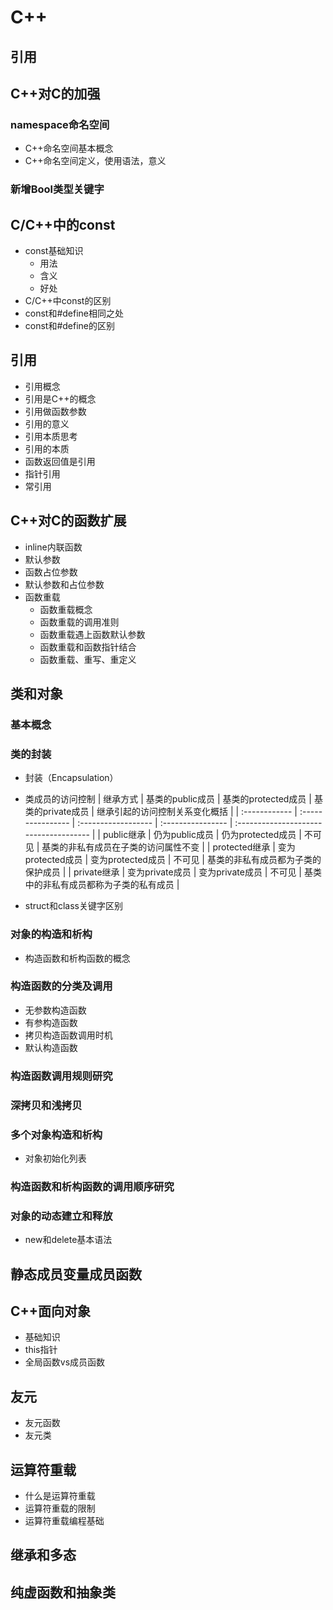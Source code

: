 # C++

## 引用


## C++对C的加强

### namespace命名空间

- C++命名空间基本概念
- C++命名空间定义，使用语法，意义

### 新增Bool类型关键字

## C/C++中的const

- const基础知识
  - 用法
  - 含义
  - 好处
- C/C++中const的区别
- const和#define相同之处
- const和#define的区别

## 引用

- 引用概念
- 引用是C++的概念
- 引用做函数参数
- 引用的意义
- 引用本质思考
- 引用的本质
- 函数返回值是引用
- 指针引用
- 常引用

## C++对C的函数扩展

- inline内联函数
- 默认参数
- 函数占位参数
- 默认参数和占位参数
- 函数重载
	- 函数重载概念
	- 函数重载的调用准则
	- 函数重载遇上函数默认参数
	- 函数重载和函数指针结合
	- 函数重载、重写、重定义

## 类和对象
### 基本概念
### 类的封装
- 封装（Encapsulation）
- 类成员的访问控制
| 继承方式      | 基类的public成员  | 基类的protected成员 | 基类的private成员 | 继承引起的访问控制关系变化概括         |
| :------------ | :---------------- | :------------------ | :---------------- | :------------------------------------- |
| public继承    | 仍为public成员    | 仍为protected成员   | 不可见            | 基类的非私有成员在子类的访问属性不变   |
| protected继承 | 变为protected成员 | 变为protected成员   | 不可见            | 基类的非私有成员都为子类的保护成员     |
| private继承   | 变为private成员   | 变为private成员     | 不可见            | 基类中的非私有成员都称为子类的私有成员 |

- struct和class关键字区别
### 对象的构造和析构
- 构造函数和析构函数的概念
### 构造函数的分类及调用
- 无参数构造函数
- 有参构造函数
- 拷贝构造函数调用时机
- 默认构造函数
### 构造函数调用规则研究
### 深拷贝和浅拷贝
### 多个对象构造和析构
- 对象初始化列表
### 构造函数和析构函数的调用顺序研究
### 对象的动态建立和释放
- new和delete基本语法

## 静态成员变量成员函数
## C++面向对象
- 基础知识
- this指针
- 全局函数vs成员函数 

## 友元
- 友元函数
- 友元类

## 运算符重载
- 什么是运算符重载
- 运算符重载的限制
- 运算符重载编程基础

## 继承和多态

## 纯虚函数和抽象类


























